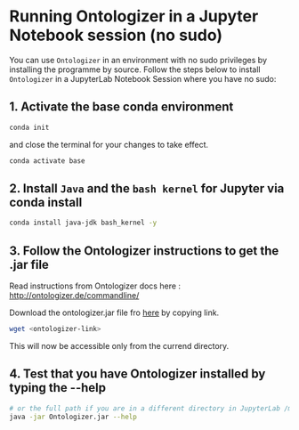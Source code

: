 # Running Ontologizer in a Jupyter Notebook session (no sudo)

You can use `Ontologizer` in an environment with no sudo privileges by installing the programme by source. Follow the steps below to install `Ontologizer` in a JupyterLab Notebook Session where you have no sudo:

## 1. Activate the base conda environment

```bash
conda init
```

and close the terminal for your changes to take effect.

```bash
conda activate base
```

## 2. Install `Java` and the `bash kernel` for Jupyter via conda install

```bash
conda install java-jdk bash_kernel -y
```

## 3. Follow the Ontologizer instructions to get the .jar file

Read instructions from Ontologizer docs here : http://ontologizer.de/commandline/

Download the ontologizer.jar file fro [here](http://ontologizer.de/cmdline/Ontologizer.jar) by copying link.

```bash
wget <ontologizer-link>
```

This will now be accessible only from the currend directory. 

## 4. Test that you have Ontologizer installed by typing the --help

```bash
# or the full path if you are in a different directory in JupyterLab /mnt/shared/gcp-user/session_data/Ontologizer.jar
java -jar Ontologizer.jar --help
```